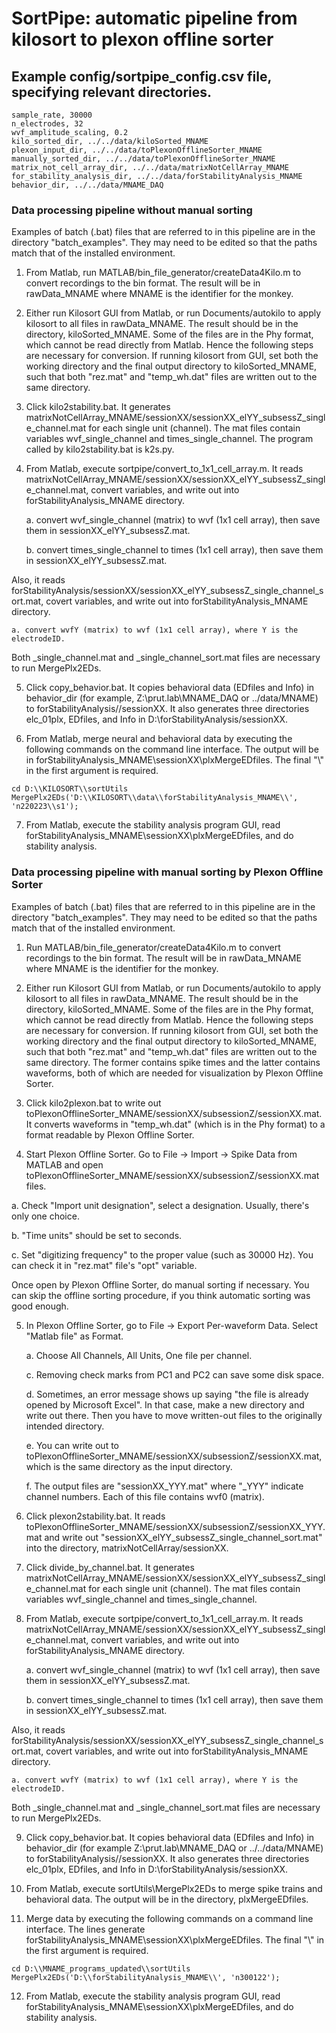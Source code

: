 # SortPipe: automatic pipeline from kilosort to plexon offline sorter

## Example config/sortpipe_config.csv file, specifying relevant directories.

```
sample_rate, 30000
n_electrodes, 32
wvf_amplitude_scaling, 0.2
kilo_sorted_dir, ../../data/kiloSorted_MNAME
plexon_input_dir, ../../data/toPlexonOfflineSorter_MNAME
manually_sorted_dir, ../../data/toPlexonOfflineSorter_MNAME
matrix_not_cell_array_dir, ../../data/matrixNotCellArray_MNAME
for_stability_analysis_dir, ../../data/forStabilityAnalysis_MNAME
behavior_dir, ../../data/MNAME_DAQ
```

### Data processing pipeline without manual sorting

Examples of batch (.bat) files that are referred to in this pipeline are in the directory "batch_examples". They may need to be edited so that the paths match that of the installed environment.

1. From Matlab, run MATLAB/bin_file_generator/createData4Kilo.m to convert recordings to the bin format. The result will be in rawData_MNAME where MNAME is the identifier for the monkey.

2. Either run Kilosort GUI from Matlab, or run Documents/autokilo to apply kilosort to all files in rawData_MNAME. The result should be in the directory, kiloSorted_MNAME. Some of the files are in the Phy format, which cannot be read directly from Matlab. Hence the following steps are necessary for conversion. If running kilosort from GUI, set both the working directory and the final output directory to kiloSorted_MNAME, such that both "rez.mat" and "temp_wh.dat" files are written out to the same directory.

3. Click kilo2stability.bat. It generates matrixNotCellArray_MNAME/sessionXX/sessionXX_elYY_subsessZ_single_channel.mat for each single unit (channel). The mat files contain variables wvf_single_channel and times_single_channel. The program called by  kilo2stability.bat is k2s.py.

4. From Matlab, execute sortpipe/convert_to_1x1_cell_array.m. It reads matrixNotCellArray_MNAME/sessionXX/sessionXX_elYY_subsessZ_single_channel.mat, convert variables, and write out into forStabilityAnalysis_MNAME directory.

    a. convert wvf_single_channel (matrix) to wvf (1x1 cell array), then save them in sessionXX_elYY_subsessZ.mat.

    b. convert times_single_channel to times (1x1 cell array), then save them in sessionXX_elYY_subsessZ.mat.

Also, it reads forStabilityAnalysis/sessionXX/sessionXX_elYY_subsessZ_single_channel_sort.mat, covert variables, and write out into forStabilityAnalysis_MNAME directory.

    a. convert wvfY (matrix) to wvf (1x1 cell array), where Y is the electrodeID.

Both \_single_channel.mat and \_single_channel_sort.mat files are necessary to run MergePlx2EDs.

5. Click copy_behavior.bat. It copies behavioral data (EDfiles and Info) in behavior_dir (for example, Z:\\prut.lab\\MNAME_DAQ or ../data/MNAME) to forStabilityAnalysis//sessionXX. It also generates three directories elc_01plx, EDfiles, and Info in D:\\forStabilityAnalysis/sessionXX.

6. From Matlab, merge neural and behavioral data by executing the following commands on the command line interface. The output will be in forStabilityAnalysis_MNAME\\sessionXX\\plxMergeEDfiles. The final "\\" in the first argument is required.

```
cd D:\\KILOSORT\\sortUtils
MergePlx2EDs('D:\\KILOSORT\\data\\forStabilityAnalysis_MNAME\\', 'n220223\\s1');
```

7. From Matlab, execute the stability analysis program GUI, read forStabilityAnalysis_MNAME\\sessionXX\\plxMergeEDfiles, and do stability analysis.


### Data processing pipeline with manual sorting by Plexon Offline Sorter

Examples of batch (.bat) files that are referred to in this pipeline are in the directory "batch_examples". They may need to be edited so that the paths match that of the installed environment.

1. Run MATLAB/bin_file_generator/createData4Kilo.m to convert recordings to the bin format. The result will be in rawData_MNAME where MNAME is the identifier for the monkey.

2. Either run Kilosort GUI from Matlab, or run Documents/autokilo to apply kilosort to all files in rawData_MNAME. The result should be in the directory, kiloSorted_MNAME. Some of the files are in the Phy format, which cannot be read directly from Matlab. Hence the following steps are necessary for conversion. If running kilosort from GUI, set both the working directory and the final output directory to kiloSorted_MNAME, such that both "rez.mat" and "temp_wh.dat" files are written out to the same directory. The former contains spike times and the latter contains waveforms, both of which are needed for visualization by Plexon Offline Sorter.

3. Click kilo2plexon.bat to write out toPlexonOfflineSorter_MNAME/sessionXX/subsessionZ/sessionXX.mat. It converts waveforms in "temp_wh.dat" (which is in the Phy format) to a format readable by Plexon Offline Sorter.

4. Start Plexon Offline Sorter. Go to File -> Import -> Spike Data from MATLAB and open toPlexonOfflineSorter_MNAME/sessionXX/subsessionZ/sessionXX.mat files.

  a. Check "Import unit designation", select a designation. Usually, there's only one choice.

  b. "Time units" should be set to seconds.

  c. Set "digitizing frequency" to the proper value (such as 30000 Hz). You can check it in "rez.mat" file's "opt" variable.

  Once open by Plexon Offline Sorter, do manual sorting if necessary. You can skip the offline sorting procedure, if you think automatic sorting was good enough.

5. In Plexon Offline Sorter, go to File -> Export Per-waveform Data. Select "Matlab file" as Format.     

    a. Choose All Channels, All Units, One file per channel.

    c. Removing check marks from PC1 and PC2 can save some disk space.

    d. Sometimes, an error message shows up saying "the file is already opened by Microsoft Excel". In that case, make a new directory and write out there. Then you have to move written-out files to the originally intended directory.

    e. You can write out to toPlexonOfflineSorter_MNAME/sessionXX/subsessionZ/sessionXX.mat, which is the same directory as the input directory.

    f. The output files are "sessionXX_YYY.mat" where "\_YYY" indicate channel numbers. Each of this file contains wvf0 (matrix).

6. Click plexon2stability.bat. It reads toPlexonOfflineSorter_MNAME/sessionXX/subsessionZ/sessionXX_YYY.mat and write out "sessionXX_elYY_subsessZ_single_channel_sort.mat" into the directory, matrixNotCellArray/sessionXX.

7. Click divide_by_channel.bat. It generates matrixNotCellArray_MNAME/sessionXX/sessionXX_elYY_subsessZ_single_channel.mat for each single unit (channel). The mat files contain variables wvf_single_channel and times_single_channel.

8. From Matlab, execute sortpipe/convert_to_1x1_cell_array.m. It reads matrixNotCellArray_MNAME/sessionXX/sessionXX_elYY_subsessZ_single_channel.mat, convert variables, and write out into forStabilityAnalysis_MNAME directory.

    a. convert wvf_single_channel (matrix) to wvf (1x1 cell array), then save them in sessionXX_elYY_subsessZ.mat.

    b. convert times_single_channel to times (1x1 cell array), then save them in sessionXX_elYY_subsessZ.mat.

Also, it reads forStabilityAnalysis/sessionXX/sessionXX_elYY_subsessZ_single_channel_sort.mat, covert variables, and write out into forStabilityAnalysis_MNAME directory.

    a. convert wvfY (matrix) to wvf (1x1 cell array), where Y is the electrodeID.

Both \_single_channel.mat and \_single_channel_sort.mat files are necessary to run MergePlx2EDs.

9. Click copy_behavior.bat. It copies behavioral data (EDfiles and Info) in behavior_dir (for example Z:\\prut.lab\\MNAME_DAQ or ../../data/MNAME) to forStabilityAnalysis//sessionXX. It also generates three directories elc_01plx, EDfiles, and Info in D:\\forStabilityAnalysis/sessionXX.

10. From Matlab, execute sortUtils\\MergePlx2EDs to merge spike trains and behavioral data. The output will be in the directory, plxMergeEDfiles.

11. Merge data by executing the following commands on a command line interface. The lines generate forStabilityAnalysis_MNAME\\sessionXX\\plxMergeEDfiles. The final "\\" in the first argument is required.

```
cd D:\\MNAME_programs_updated\\sortUtils
MergePlx2EDs('D:\\forStabilityAnalysis_MNAME\\', 'n300122');
```

12. From Matlab, execute the stability analysis program GUI, read forStabilityAnalysis_MNAME\\sessionXX\\plxMergeEDfiles, and do stability analysis.
